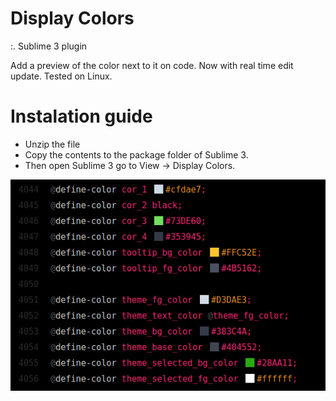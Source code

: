 # Display Colors

:. Sublime 3 plugin

Add a preview of the color next to it on code.
Now with real time edit update.
Tested on Linux.


# Instalation guide

- Unzip the file
- Copy the contents to the package folder of Sublime 3.
- Then open Sublime 3 go to View -> Display Colors.


![alt text](https://raw.githubusercontent.com/andredla/DisplayColors/master/DisplayColors.png)
